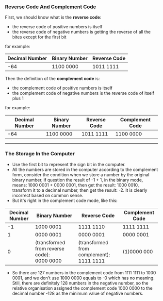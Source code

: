 <a name="vpXQ9"></a>

### Reverse Code And Complement Code

First, we should know what is the **reverse code**:

- the reverse code of positive numbers is itself
- the reverse code of negative numbers is getting the reverse of all the bites except for the first bit

for example:

| Decimal Number | Binary Number | Reverse Code |
| -------------- | ------------- | ------------ |
| -64            | 1100 0000     | 1011 1111    |

Then the definition of the **complement code** is:

- the complement code of positive numbers is itself
- the complement code of negative numbers is the reverse code of itself plus 1

for example:

| Decimal Number | Binary Number | Reverse Code | Complement Code |
| -------------- | ------------- | ------------ | --------------- |
| -64            | 1100 0000     | 1011 1111    | 1100 0000       |


---

<a name="PiiVc"></a>

### The Storage In the Computer

- Use the first bit to represent the sign bit in the computer.
- All the numbers are stored in the computer according to the complement form, consider the condition when we store a number by the original binary number, if question the result of -1 + 1, in the binary mode, means: 1000 0001 + 0000 0001, then get the result: 1000 0010, transform it to a decimal number, then get the result: -2. It is clearly incorrect based on common sense.
- But it's right in the complement code mode, like this:

| Decimal Number | Binary Number                                   | Reverse Code                                  | Complement Code |
| -------------- | ----------------------------------------------- | --------------------------------------------- | --------------- |
| -1             | 1000 0001                                       | 1111 1110                                     | 1111 1111       |
| 1              | 0000 0001                                       | 0000 0001                                     | 0000 0001       |
| 0              | (transformed from reverse code):<br />0000 0000 | (transformed from complement):<br />1111 1111 | (1)0000 000     |

- So there are 127 numbers in the complement code from 1111 1111 to 1000 0001, and we don't use 1000 0000 equals to -0 which has no meaning. Still, there are definitely 128 numbers in the negative number, so the relative organisation assigned the complement code 1000 0000 to the decimal number -128 as the minimum value of negative numbers.
